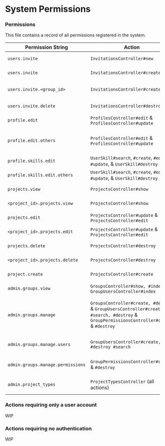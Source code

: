 # System Permissions

### Permissions

This file contains a record of all permissions registered in the system.

| Permission String | Action | Description |
| ----------------- | ------ | ----------- |
| `users.invite` | `InvitationsController#new` | Allows user to access a user invitation form |
| `users.invite` | `InvitationsController#create` | Allows user to create a user invitation |
| `users.invite.<group_id>` | `InvitationsController#create` | Allows a user to invite users into the group with `id` of `group_id` |
| `users.invite.delete` | `InvitationsController#destroy` | Allows a user to delete any invitation |
| `profile.edit` | `ProfilesController#edit` & `ProfilesController#update` | Allows a user to edit his own profile |
| `profile.edit.others` | `ProfilesController#edit` & `ProfilesController#update` | Allows a user to edit others profile (A user with this permission can **also** edit his own profile) |
| `profile.skills.edit` | `UserSkill#search`, `#create`, `#edit`, `#update`, & `UserSkill#destroy` | Allows a user to edit their skills set |
| `profile.skills.edit.others` | `UserSkill#search`, `#create`, `#edit`, `#update`, & `UserSkill#destroy` | Allows a user to edit other users' skills set |
| `projects.view` | `ProjectsController#show` | Gives **global** permission to view any project |
| `<project_id>.projects.view` | `ProjectsController#show` | Gives **scoped** permission to view a specific project |
| `projects.edit` | `ProjectsController#update` & `ProjectsController#edit` | Gives **global** permission to edit any project |
| `<project_id>.projects.edit` | `ProjectsController#update` & `ProjectsController#edit` | Gives **scoped** permission to edit a specific project |
| `projects.delete` | `ProjectsController#destroy` | Gives **global** permission to delete any project |
| `<project_id>.projects.delete` | `ProjectsController#destroy` | Gives **scoped** permission to delete a specific project |
| `project.create` | `ProjectsController#create` | Gives permission to create a new project |
| `admin.groups.view` | `GroupsController#show, #index` & `GroupUsersController#index`  | Allows user to views groups (And group users) |
| `admin.groups.manage` | `GroupsController#create, #destroy` & `GroupUsersController#create, #search, #destroy` & `GroupPermissionsController#create` & `#destroy` | Allows a user to manage groups (creation/deletion), as well as group users (addition, removal), and group permissions (adding/removing) |
| `admin.groups.manage.users` | `GroupUsersController#create, #destroy #search` | Allows user to manage users within a group (addition, removal) |
| `admin.groups.manage.permissions` | `GroupPermissionsController#create` & `#destroy` | Allows user to manage permissions that a group has |
| `admin.project_types` | `ProjectTypesController` (all actions) | Allows user to manage `ProjectType` (creation/deletion/updating) |

### Actions requiring only a user account

WIP

### Actions requiring no authentication

WIP
